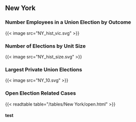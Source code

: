 ##  New York

### Number Employees in a Union Election by Outcome
{{< image src="NY_hist_vic.svg" >}}

### Number of Elections by Unit Size
{{< image src="NY_hist_size.svg" >}}

### Largest Private Union Elections
{{< image src="NY_10.svg" >}}

### Open Election Related Cases
{{< readtable table="/tables/New York/open.html" >}}

#### test
